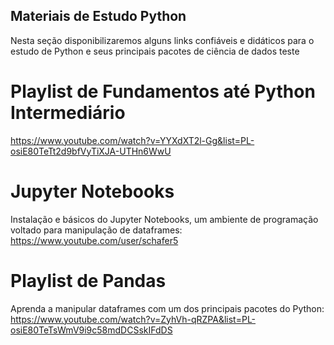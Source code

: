 ## Materiais de Estudo Python
Nesta seção disponibilizaremos alguns links confiáveis e didáticos para o estudo de Python e seus principais pacotes de ciência de dados
teste

# Playlist de Fundamentos até Python Intermediário
https://www.youtube.com/watch?v=YYXdXT2l-Gg&list=PL-osiE80TeTt2d9bfVyTiXJA-UTHn6WwU

# Jupyter Notebooks
Instalação e básicos do Jupyter Notebooks, um ambiente de programação voltado para manipulação de dataframes:\
https://www.youtube.com/user/schafer5

# Playlist de Pandas
Aprenda a manipular dataframes com um dos principais pacotes do Python:\
https://www.youtube.com/watch?v=ZyhVh-qRZPA&list=PL-osiE80TeTsWmV9i9c58mdDCSskIFdDS

